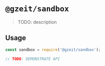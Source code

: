 # `@gzeit/sandbox`

> TODO: description

## Usage

```ts
const sandbox = require('@gzeit/sandbox');

// TODO: DEMONSTRATE API
```
